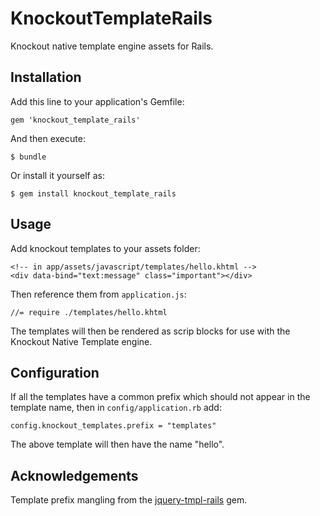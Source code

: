 # KnockoutTemplateRails

Knockout native template engine assets for Rails.

## Installation

Add this line to your application's Gemfile:

    gem 'knockout_template_rails'

And then execute:

    $ bundle

Or install it yourself as:

    $ gem install knockout_template_rails

## Usage

Add knockout templates to your assets folder:

    <!-- in app/assets/javascript/templates/hello.khtml -->
    <div data-bind="text:message" class="important"></div>

Then reference them from `application.js`:

    //= require ./templates/hello.khtml

The templates will then be rendered as scrip blocks for use with the Knockout Native Template engine.

## Configuration

If all the templates have a common prefix which should not appear in the template name, then in `config/application.rb` add:

    config.knockout_templates.prefix = "templates"

The above template will then have the name "hello".

## Acknowledgements

Template prefix mangling from the [jquery-tmpl-rails](https://github.com/jimmycuadra/jquery-tmpl-rails) gem.
